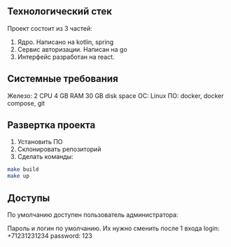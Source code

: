 ## Технологический стек
Проект состоит из 3 частей:
1. Ядро. Написано на kotlin, spring
2. Сервис авторизации. Написан на go
3. Интерфейс разработан на react.

## Системные требования

Железо: 2 CPU 4 GB RAM 30 GB disk space
ОС: Linux
ПО: docker, docker compose, git

## Развертка проекта

1. Установить ПО 
2. Склонировать репозиторий
3. Сделать команды:

```bash
make build
make up
```

## Доступы

По умолчанию доступен пользователь администратора:

Пароль и логин по умолчанию. Их нужно сменить после 1 входа
login: +71231231234
password: 123
